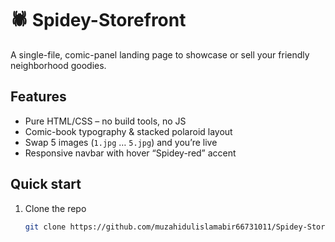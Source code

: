 # 🕷️ Spidey-Storefront
A single-file, comic-panel landing page to showcase or sell your friendly neighborhood goodies.

## Features
- Pure HTML/CSS – no build tools, no JS  
- Comic-book typography & stacked polaroid layout  
- Swap 5 images (`1.jpg` … `5.jpg`) and you’re live  
- Responsive navbar with hover “Spidey-red” accent  

## Quick start
1. Clone the repo  
   ```bash
   git clone https://github.com/muzahidulislamabir66731011/Spidey-Storefront.git
   ```
